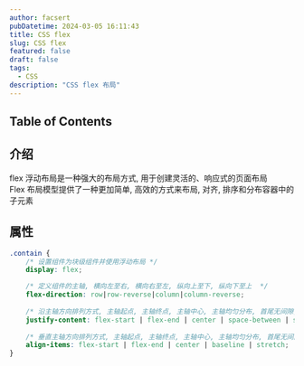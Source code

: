 ```yaml
---
author: facsert
pubDatetime: 2024-03-05 16:11:43
title: CSS flex
slug: CSS flex
featured: false
draft: false
tags:
  - CSS
description: "CSS flex 布局"
---
```


## Table of Contents

## 介绍

flex 浮动布局是一种强大的布局方式, 用于创建灵活的、响应式的页面布局  
Flex 布局模型提供了一种更加简单, 高效的方式来布局, 对齐, 排序和分布容器中的子元素

## 属性

```css
.contain {
    /* 设置组件为块级组件并使用浮动布局 */
    display: flex;

    /* 定义组件的主轴, 横向左至右, 横向右至左, 纵向上至下, 纵向下至上  */
    flex-direction: row|row-reverse|column|column-reverse;
    
    /* 沿主轴方向排列方式, 主轴起点, 主轴终点, 主轴中心, 主轴均匀分布, 首尾无间隙, 主轴均匀分布, 首尾有间隙  */
    justify-content: flex-start | flex-end | center | space-between | space-around;
    
    /* 垂直主轴方向排列方式, 主轴起点, 主轴终点, 主轴中心, 主轴均匀分布, 首尾无间隙, 主轴均匀分布, 首尾有间隙  */
    align-items: flex-start | flex-end | center | baseline | stretch;
}
```